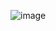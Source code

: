 ![image](https://user-images.githubusercontent.com/90838291/157678536-2a1f0891-98f4-4f29-a7bd-82ed4bd0bc1d.png)
